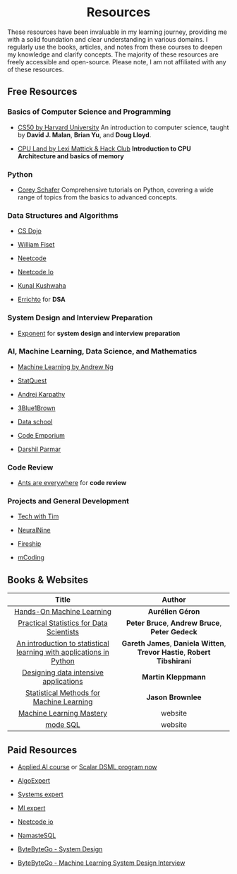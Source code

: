 <h1 align="center"> Resources </h1>

These resources have been invaluable in my learning journey, providing me with a solid foundation and clear understanding in various domains. I regularly use the books, articles, and notes from these courses to deepen my knowledge and clarify concepts. The majority of these resources are freely accessible and open-source. Please note, I am not affiliated with any of these resources. 

## Free Resources

### Basics of Computer Science and Programming

- [CS50 by Harvard University](https://pll.harvard.edu/course/cs50-introduction-computer-science) An introduction to computer science, taught by **David J. Malan**, **Brian Yu**, and **Doug Lloyd**.

- [CPU Land by Lexi Mattick & Hack Club](https://cpu.land/) **Introduction to CPU Architecture and basics of memory**

### Python

- [Corey Schafer](https://www.youtube.com/@coreyms) Comprehensive tutorials on Python, covering a wide range of topics from the basics to advanced concepts.

### Data Structures and Algorithms

- [CS Dojo](https://www.youtube.com/@CSDojo)

- [William Fiset](https://www.youtube.com/@WilliamFiset-videos)

- [Neetcode](https://www.youtube.com/@NeetCode)

- [Neetcode Io](https://www.youtube.com/@NeetCodeIO)

- [Kunal Kushwaha](https://www.youtube.com/@KunalKushwaha)

- [Errichto](https://www.youtube.com/@Errichto) for **DSA**

### System Design and Interview Preparation

- [Exponent](https://www.youtube.com/@tryexponent) for **system design and interview preparation**

### AI, Machine Learning, Data Science, and Mathematics

- [Machine Learning by Andrew Ng](https://www.coursera.org/learn/machine-learning) 

- [StatQuest](https://www.youtube.com/channel/UCtYLUTtgS3k1Fg4y5tAhLbw)

- [Andrej Karpathy](https://www.youtube.com/@AndrejKarpathy/featured)

- [3Blue1Brown](https://www.youtube.com/channel/UCYO_jab_esuFRV4b17AJtAw)

- [Data school](https://www.youtube.com/@dataschool)

- [Code Emporium](https://www.youtube.com/@CodeEmporium)

- [Darshil Parmar](https://www.youtube.com/@DarshilParmar) 

### Code Review

- [Ants are everywhere](https://www.youtube.com/@ants_are_everywhere) for **code review**

### Projects and General Development

- [Tech with Tim](https://www.youtube.com/@TechWithTim)
- [NeuralNine](https://www.youtube.com/@NeuralNine)

- [Fireship](https://www.youtube.com/@Fireship)

- [mCoding](https://www.youtube.com/@mCoding) 

## Books & Websites

| Title | Author |
| :---: | :---: | 
| [Hands-On Machine Learning](https://www.amazon.com/Hands-Machine-Learning-Scikit-Learn-TensorFlow/dp/1098125975/ref=sr_1_1?crid=3CDP8TML7C51S&keywords=Machine+learning&qid=1668994456&s=books&sprefix=machine+lear%2Cstripbooks-intl-ship%2C966&sr=1-1) | **Aurélien Géron** |
| [Practical Statistics for Data Scientists](https://www.amazon.in/Practical-Statistics-Data-Scientists-2e/dp/149207294X) | **Peter Bruce**, **Andrew Bruce**, **Peter Gedeck** |
| [An introduction to statistical learning with applications in Python](https://www.statlearning.com/) | **Gareth James**, **Daniela Witten**, **Trevor Hastie**, **Robert Tibshirani** |
| [Designing data intensive applications](https://www.amazon.in/Designing-Data-Intensive-Applications-Reliable-Maintainable/dp/9352135245) | **Martin Kleppmann** |
| [Statistical Methods for Machine Learning](https://machinelearningmastery.com/statistics_for_machine_learning/) | **Jason Brownlee** |
|[Machine Learning Mastery](https://machinelearningmastery.com/) | website |
| [mode SQL](https://mode.com/sql-tutorial/) | website|

## Paid Resources

- [Applied AI course](https://www.appliedaicourse.com/) or [Scalar DSML program now](https://www.scaler.com/data-science-course/)

- [AlgoExpert](https://www.algoexpert.io/product) 

- [Systems expert](https://www.algoexpert.io/systems/product)

- [Ml expert](https://www.algoexpert.io/machine-learning/product)

- [Neetcode io](https://neetcode.io/courses)

- [NamasteSQL](https://www.namastesql.com/)

- [ByteByteGo - System Design](https://bytebytego.com/)

- [ByteByteGo - Machine Learning System Design Interview](https://bytebytego.com/intro/machine-learning-system-design-interview)
